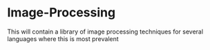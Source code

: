 # Image-Processing

This will contain a library of image processing techniques for several languages where this is most prevalent